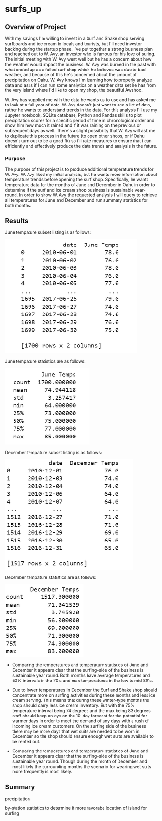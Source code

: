 # surfs_up

## Overview of Project
With my savings I'm willing to invest in a Surf and Shake shop serving surfboards and ice cream to locals and tourists, but I'll need investor backing during the startup phase.  I've put together a strong business plan and reached out to W. Avy, an investor who is famous for his love of suring.  The initial meeting with W. Avy went well but he has a concern about how the weather would impact the business.  W. Avy was burned in the past with what ended up as a failed surf shop which he believes was due to bad weather, and because of this he's concerned about the amount of precipitation on Oahu.  W. Avy knows I'm learning how to properly analyze data and asks if I can run some analytics on a weather data set he has from the very island where I'd like to open my shop, the beautiful Awahoo.

W. Avy has supplied me with the data he wants us to use and has asked me to look at a full year of data.  W. Avy doesn't just want to see a list of data, rather he wants to understand trends in the data.  For this analysis I'll use my Jupyter notebook, SQLite database, Python and Pandas skills to plot precipitation scores for a specific period of time in chronological order and show him how much it rained and if it was raining on the previous or subsequent days as well.  There's a slight possibility that W. Avy will ask me to duplicate this process in the future (to open other shops, or if Oahu doesn't turn out to be a good fit) so I'll take measures to ensure that I can efficiently and effectively produce the data trends and analysis in the future.

### Purpose
The purpose of this project is to produce additional temperature trends for W. Avy.  W. Avy liked my initial analysis, but he wants more information about temperature trends before opening the surf shop. Specifically, he wants temperature data for the months of June and December in Oahu in order to determine if the surf and ice cream shop business is sustainable year-round.  In order to show W. Avy the requested analysis I will query to retrieve all temperatures for June and December and run summary statistics for both months. 

## Results

June tempature subset listing is as follows:

![June_Temps](https://raw.githubusercontent.com/JBro-Birds/surfs_up/master/Support/June_Temps.png)

June tempature statistics are as follows:

![June_Temp_Description](https://raw.githubusercontent.com/JBro-Birds/surfs_up/master/Support/June_Temp_Description.png)

December tempature subset listing is as follows: 

![December_Temps](https://raw.githubusercontent.com/JBro-Birds/surfs_up/master/Support/December_Temps.png)

December tempature statistics are as follows:

![December_Temp_Description](https://raw.githubusercontent.com/JBro-Birds/surfs_up/master/Support/December_Temp_Description.png)

*  Comparing the temperatures and temperature statistics of June and December it appears clear that the surfing-side of the business is sustainable year round.  Both months have average temperatures and 50% intervals in the 70's and max temperatures in the low to mid 80's. 

*  Due to lower temperatures in December the Surf and Shake shop should concentrate more on surfing activities during these months and less ice cream serving.  This means that during these winter-type months the shop should carry less ice cream inventory.  But with the 75% temperature interval being 74 degrees and the max being 83 degrees staff should keep an eye on the 10-day forecast for the potential for warmer days in order to meet the demand of any days with a rush of incoming ice cream customers.  On the surfing side of the business there may be more days that wet suits are needed to be worn in December so the shop should ensure enough wet suits are available to be rented out.

*  Comparing the temperatures and temperature statistics of June and December it appears clear that the surfing-side of the business is sustainable year round. Though during the month of December and most likely the surrounding months the scenario for wearing wet suits more frequently is most likely. 

## Summary

precipitation

by-station statistics to determine if more favorabe location of island for surfing



